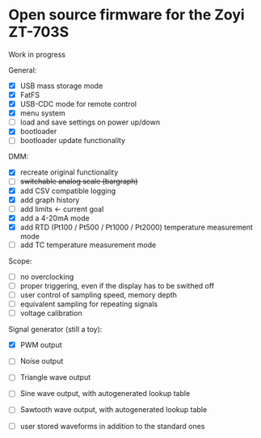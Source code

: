 # Open source firmware for the Zoyi ZT-703S

Work in progress

General:
- [X] USB mass storage mode
- [X] FatFS
- [X] USB-CDC mode for remote control
- [X] menu system
- [ ] load and save settings on power up/down
- [X] bootloader
- [ ] bootloader update functionality

DMM:
- [X] recreate original functionality
- [ ] ~~switchable analog scale (bargraph)~~
- [X] add CSV compatible logging
- [X] add graph history
- [ ] add limits <- current goal
- [X] add a 4-20mA mode
- [X] add RTD (Pt100 / Pt500 / Pt1000 / Pt2000) temperature measurement mode
- [ ] add TC temperature measurement mode

Scope:
- [ ] no overclocking
- [ ] proper triggering, even if the display has to be swithed off
- [ ] user control of sampling speed, memory depth
- [ ] equivalent sampling for repeating signals
- [ ] voltage calibration

Signal generator (still a toy):
- [X] PWM output
- [ ] Noise output
- [ ] Triangle wave output
- [ ] Sine wave output, with autogenerated lookup table
- [ ] Sawtooth wave output, with autogenerated lookup table
- [ ] user stored waveforms in addition to the standard ones

